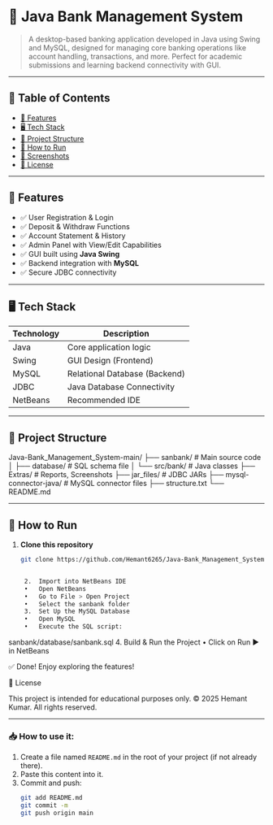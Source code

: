 # 🏦 Java Bank Management System

> A desktop-based banking application developed in Java using Swing and MySQL, designed for managing core banking operations like account handling, transactions, and more. Perfect for academic submissions and learning backend connectivity with GUI.

---

## 📌 Table of Contents

- [🚀 Features](#-features)
- [🖥️ Tech Stack](#-tech-stack)
- [📁 Project Structure](#-project-structure)
- [🧪 How to Run](#-how-to-run)
- [📸 Screenshots](#-screenshots)
- [📄 License](#-license)

---

## 🚀 Features

- ✅ User Registration & Login
- ✅ Deposit & Withdraw Functions
- ✅ Account Statement & History
- ✅ Admin Panel with View/Edit Capabilities
- ✅ GUI built using **Java Swing**
- ✅ Backend integration with **MySQL**
- ✅ Secure JDBC connectivity

---

## 🖥️ Tech Stack

| Technology    | Description                     |
|---------------|----------------------------------|
| Java          | Core application logic           |
| Swing         | GUI Design (Frontend)            |
| MySQL         | Relational Database (Backend)    |
| JDBC          | Java Database Connectivity       |
| NetBeans      | Recommended IDE                  |

---

## 📁 Project Structure

Java-Bank_Management_System-main/
├── sanbank/                 # Main source code
│   ├── database/            # SQL schema file
│   └── src/bank/            # Java classes
├── Extras/                  # Reports, Screenshots
├── jar_files/               # JDBC JARs
├── mysql-connector-java/    # MySQL connector files
├── structure.txt
└── README.md



---

## 🧪 How to Run

1. **Clone this repository**
   ```bash
   git clone https://github.com/Hemant6265/Java-Bank_Management_System-main.git


   	2.	Import into NetBeans IDE
	•	Open NetBeans
	•	Go to File > Open Project
	•	Select the sanbank folder
	3.	Set Up the MySQL Database
	•	Open MySQL
	•	Execute the SQL script:
sanbank/database/sanbank.sql
	4.	Build & Run the Project
	•	Click on Run ▶️ in NetBeans

✅ Done! Enjoy exploring the features!


📄 License

This project is intended for educational purposes only.
© 2025 Hemant Kumar. All rights reserved.

---

### 📥 How to use it:
1. Create a file named `README.md` in the root of your project (if not already there).
2. Paste this content into it.
3. Commit and push:
   ```bash
   git add README.md
   git commit -m 
   git push origin main
